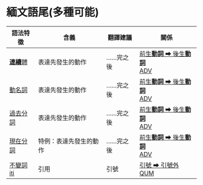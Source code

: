 # 緬文語尾(多種可能)


|語法特徵|含義|翻譯建議|關係|
|-|-|-|-|
|[**連續**體](https://assets-hk.wikipali.org/pali-handbook/zh-Hans/declension/abl.html)|表達先發生的動作|……完之後|[前生**動詞** ➡ 後生**動詞**<br>ADV](https://assets-hk.wikipali.org/pali-handbook/zh-Hans/basic-relation/abl/abl-coc.html)|
|[動名詞](https://assets-hk.wikipali.org/pali-handbook/zh-Hans/verbal/pp.html)|表達先發生的動作|……完之後|[前生**動詞** ➡ 後生**動詞**<br>ADV](https://assets-hk.wikipali.org/pali-handbook/zh-Hans/basic-relation/abl/abl-coc.html)|
|[過去分詞](https://assets-hk.wikipali.org/pali-handbook/zh-Hans/verbal/pp.html)|表達先發生的動作|……完之後|[前生**動詞** ➡ 後生**動詞**<br>ADV](https://assets-hk.wikipali.org/pali-handbook/zh-Hans/basic-relation/abl/abl-coc.html)|
|[現在分詞](https://assets-hk.wikipali.org/pali-handbook/zh-Hans/verbal/prp.html)|特例：表達先發生的動作|……完之後|[前生**動詞** ➡ 後生**動詞**<br>ADV](https://assets-hk.wikipali.org/pali-handbook/zh-Hans/basic-relation/abl/abl-coc.html)|
|[不變詞iti](https://assets-hk.wikipali.org/pali-handbook/zh-Hans/basic-relation/other/iti.html)|引用|引號|[引號 ➡ 引號外<br>QUM](https://assets-hk.wikipali.org/pali-handbook/zh-Hans/basic-relation/other/iti.html)|
